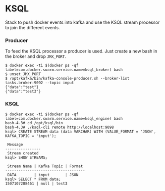 # KSQL
Stack to push docker events into kafka and use the KSQL stream processor to join the different events.

### Producer

To feed the KSQL processor a producer is used. Just create a new bash in the broker and drop `JMX_PORT`.

```
$ docker exec -ti $(docker ps -qf label=com.docker.swarm.service.name=ksql_broker) bash
$ unset JMX_PORT
$ /opt/kafka/bin/kafka-console-producer.sh --broker-list tasks.broker:9092 --topic input
{"data":"test"}
{"data":"test3"}
```

### KSQL

```
$ docker exec -ti $(docker ps -qf label=com.docker.swarm.service.name=ksql_engine) bash
bash-4.3# cd /opt/ksql/bin
bash-4.3# ./ksql-cli remote http://localhost:9098
ksql> CREATE STREAM data (data VARCHAR) WITH (VALUE_FORMAT = 'JSON', KAFKA_TOPIC = 'input');

 Message
----------------
 Stream created
ksql> SHOW STREAMS;

 Stream Name | Kafka Topic | Format
------------------------------------
 DATA        | input       | JSON
ksql> SELECT * FROM data;
1507107288461 | null | test3
```
